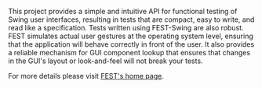 This project provides a simple and intuitive API for functional testing of Swing user interfaces, resulting in tests 
that are compact, easy to write, and read like a specification. Tests written using FEST-Swing are also robust. 
FEST simulates actual user gestures at the operating system level, ensuring that the application will behave correctly in 
front of the user. It also provides a reliable mechanism for GUI component lookup that ensures that changes in the GUI's 
layout or look-and-feel will not break your tests.

For more details please visit [FEST's home page](http://fest.easytesting.org).